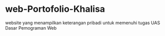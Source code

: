 # web-Portofolio-Khalisa
website yang menampilkan keterangan pribadi untuk memenuhi tugas UAS Dasar Pemograman Web
